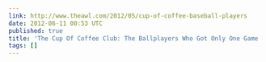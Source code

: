 ```yaml
---
link: http://www.theawl.com/2012/05/cup-of-coffee-baseball-players
date: 2012-06-11 00:53 UTC
published: true
title: 'The Cup Of Coffee Club: The Ballplayers Who Got Only One Game | The Awl'
tags: []
---
```



